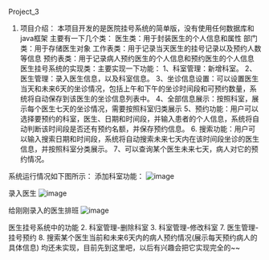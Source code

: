 Project_3
1. 项目介绍：
   本项目开发的是医院挂号系统的简单版，没有使用任何数据库和java框架
   主要有一下几个类：
   医生类：用于封装医生的个人信息和属性
   部门类：用于存储医生对象
   工作表类：用于记录当天医生的挂号记录以及预约人数等信息
   预约表类：用于记录病人预约医生的个人信息和预约医生的个人信息
   医生挂号系统的实现类：主要实现一下功能：
      1、科室管理：新增科室。
      2、医生管理：录入医生信息，以及科室信息。
      3、坐诊信息设置：可以设置医生当天和未来6天的坐诊情况，包括上午和下午的坐诊时间段和可预约数量，系统将自动保存到该医生的坐诊信息列表中。
      4、全部信息展示：按照科室，展示每个医生七天的坐诊情况，需要按照科室归类展示
      5、预约功能：用户可以选择要预约的科室，医生、日期和时间段，并输入患者的个人信息，系统将自动判断该时间段是否还有预约名额，并保存预约信息。
      6. 搜索功能：用户可以输入搜索日期和时间段，系统将自动搜索未来七天内在该时间段坐诊的医生信息，并按照科室分类展示。
      7、可以查询某个医生未来七天，病人对它的预约情况。

系统运行情况如下图所示：
添加科室功能：
![image](https://github.com/user-attachments/assets/ac5a6931-1a73-42a3-a5c4-0864350ffba7)

录入医生
![image](https://github.com/user-attachments/assets/1383d431-9a8d-4aee-a1db-ce951982b679)

给刚刚录入的医生排班
![image](https://github.com/user-attachments/assets/056c681f-eb39-4fd7-9d20-312511e7a269)

医生挂号系统中的功能
2. 科室管理-删除科室
3. 科室管理-修改科室
7. 医生管理-挂号预约 
8. 搜索某个医生当前和未来6天内的病人预约情况(展示每天预约病人的具体信息)
均还未实现，目前先到这里吧，以后有兴趣会把它实现完全的~~

